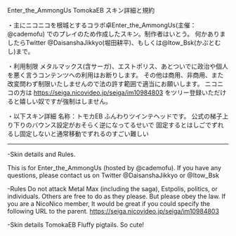 Enter_the_AmmongUs
TomokaEB
スキン詳細と規約

・主にニコニコを根城とするコラボ卓Enter_the_AmmongUs(主催：@cademofu)
でのプレイのため作成したスキン。制作者はいとう。
何かありましたらTwitter @DaisanshaJikkyo(堀田耕平)、もしくは@Itow_Bsk(かぶとむし)まで。

・利用制限
メタルマックス(含サーガ)、エストポリス、あとついでに政治や個人を悪く言うコンテンツへの利用はお断りします。
その他は商用、非商用、また改変問わず制限いたしませんので法の許す範囲で適当にお願いします。
ニコニコの方は
https://seiga.nicovideo.jp/seiga/im10984803
をツリー登録いただけると嬉しい奴ですが強制はしません。

・以下スキン詳細
名称：トモカEB
ふんわりツインテヘッドです。
公式の梯子上り下りのバウンス設定がおそらく逆になってるせいで
固定するとはしごでずれるし固定しないと通常移動でずれるのすごい難しい


-------------------------------------------------------------------
-Skin details and Rules.

This is for Enter_the_AmmongUs (hosted by @cademofu).
If you have any questions, please contact us on Twitter @DaisanshaJikkyo or @Itow_Bsk

-Rules
Do not attack Metal Max (including the saga), Estpolis, politics, or individuals.
Others are free to do as they please. But please obey the law.
If you are a NicoNico member, It would be great if you could specify the following URL to the parent.
https://seiga.nicovideo.jp/seiga/im10984803

-Skin details
TomokaEB
Fluffy pigtails. So cute!
